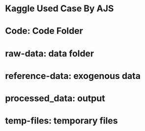 # Kaggle Used Case By AJS
# Code: Code Folder
# raw-data: data folder
# reference-data: exogenous data
# processed_data: output
# temp-files: temporary files
